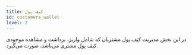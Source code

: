 ```yaml
---
title: کیف پول 
id: customers_wallet
level: 2
---
```


در این بخش مدیریت کیف پول مشتریان که شامل واریز، برداشت و مشاهده موجودی کیف پول مشتری می‌باشد، صورت می‌گیرد.